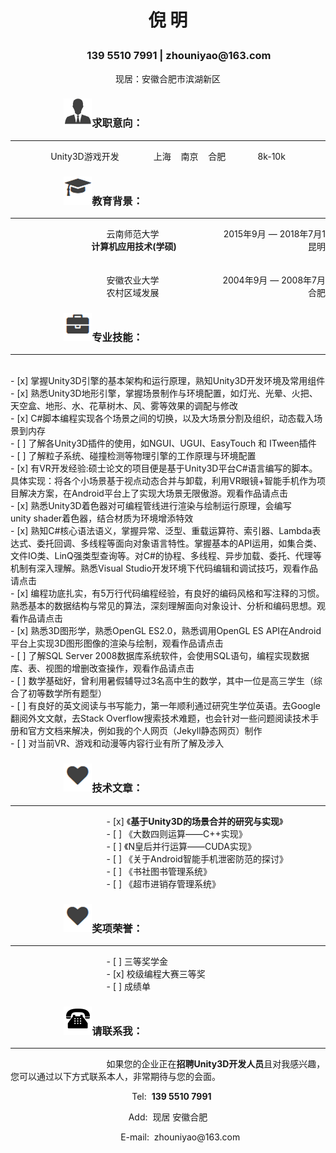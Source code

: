 <h1><p align="center">倪 明</p></h1>

<h3><p align="center">&nbsp;&nbsp;&nbsp;&nbsp;&nbsp;&nbsp;&nbsp;&nbsp;&nbsp;139&nbsp;5510&nbsp;7991&nbsp;<b>|</b>&nbsp;zhouniyao@163.com</p></h3>
<p align="center">现居：安徽合肥市滨湖新区</p>

<h3>&nbsp;&nbsp;&nbsp;&nbsp;&nbsp;&nbsp;&nbsp;&nbsp;&nbsp;&nbsp;&nbsp;&nbsp;&nbsp;&nbsp;&nbsp;&nbsp;&nbsp;&nbsp;&nbsp;&nbsp;&nbsp;&nbsp;<img src="/styles/images/me/info.png" alt="我">求职意向：</h3>


----------


<center>Unity3D游戏开发&nbsp;&nbsp;&nbsp;&nbsp; &nbsp;&nbsp;&nbsp;&nbsp; &nbsp;&nbsp;&nbsp;&nbsp;上海&nbsp;&nbsp;&nbsp;&nbsp;南京&nbsp;&nbsp;&nbsp;&nbsp;合肥&nbsp;&nbsp;&nbsp;&nbsp; &nbsp;&nbsp;&nbsp;&nbsp;&nbsp;&nbsp;&nbsp;&nbsp;8k-10k</center>






	
<h3>&nbsp;&nbsp;&nbsp;&nbsp;&nbsp;&nbsp;&nbsp;&nbsp;&nbsp;&nbsp;&nbsp;&nbsp;&nbsp;&nbsp;&nbsp;&nbsp;&nbsp;&nbsp;&nbsp;&nbsp;&nbsp;&nbsp;<img src="/styles/images/me/education.png" alt="我">教育背景：</h3>


----------


<div style="position: relative;"><div>&nbsp;&nbsp;&nbsp;&nbsp;&nbsp;&nbsp;&nbsp;&nbsp;&nbsp;&nbsp;&nbsp;&nbsp;&nbsp;&nbsp;&nbsp;&nbsp;&nbsp;&nbsp;&nbsp;&nbsp;&nbsp;&nbsp;&nbsp;&nbsp;&nbsp;&nbsp;&nbsp;&nbsp;&nbsp;&nbsp;&nbsp;&nbsp;&nbsp;&nbsp;&nbsp;&nbsp;&nbsp;&nbsp;&nbsp;云南师范大学 </div><div style="position: absolute; right: 0px; top: 0px;">2015年9月 — 2018年7月1</div></div>

<div><div style="float: left;"><b>&nbsp;&nbsp;&nbsp;&nbsp;&nbsp;&nbsp;&nbsp;&nbsp;&nbsp;&nbsp;&nbsp;&nbsp;&nbsp;&nbsp;&nbsp;&nbsp;&nbsp;&nbsp;&nbsp;&nbsp;&nbsp;&nbsp;&nbsp;&nbsp;&nbsp;&nbsp;&nbsp;&nbsp;&nbsp;&nbsp;&nbsp;&nbsp;&nbsp;&nbsp;&nbsp;&nbsp;&nbsp;&nbsp;&nbsp;计算机应用技术(学硕)</b></div><div style="float: right">昆明</div><div style="clear: both;"></div></div>
<br><br>

<div style="position: relative;"><div>&nbsp;&nbsp;&nbsp;&nbsp;&nbsp;&nbsp;&nbsp;&nbsp;&nbsp;&nbsp;&nbsp;&nbsp;&nbsp;&nbsp;&nbsp;&nbsp;&nbsp;&nbsp;&nbsp;&nbsp;&nbsp;&nbsp;&nbsp;&nbsp;&nbsp;&nbsp;&nbsp;&nbsp;&nbsp;&nbsp;&nbsp;&nbsp;&nbsp;&nbsp;&nbsp;&nbsp;&nbsp;&nbsp;&nbsp;安徽农业大学 </div><div style="position: absolute; right: 0px; top: 0px;">2004年9月 — 2008年7月</div></div>

<div style="position: relative;"><div>&nbsp;&nbsp;&nbsp;&nbsp;&nbsp;&nbsp;&nbsp;&nbsp;&nbsp;&nbsp;&nbsp;&nbsp;&nbsp;&nbsp;&nbsp;&nbsp;&nbsp;&nbsp;&nbsp;&nbsp;&nbsp;&nbsp;&nbsp;&nbsp;&nbsp;&nbsp;&nbsp;&nbsp;&nbsp;&nbsp;&nbsp;&nbsp;&nbsp;&nbsp;&nbsp;&nbsp;&nbsp;&nbsp;&nbsp;农村区域发展 </div><div style="position: absolute; right: 0px; top: 0px;">合肥</div></div>

<h3>&nbsp;&nbsp;&nbsp;&nbsp;&nbsp;&nbsp;&nbsp;&nbsp;&nbsp;&nbsp;&nbsp;&nbsp;&nbsp;&nbsp;&nbsp;&nbsp;&nbsp;&nbsp;&nbsp;&nbsp;&nbsp;&nbsp;<img src="/styles/images/me/skill.png" alt="我">专业技能：</h3>


----------


<br>
- [x] 掌握Unity3D引擎的基本架构和运行原理，熟知Unity3D开发环境及常用组件<br>
- [x] 熟悉Unity3D地形引擎，掌握场景制作与环境配置，如灯光、光晕、火把、天空盒、地形、水、花草树木、风、雾等效果的调配与修改<br>
- [x] C#脚本编程实现各个场景之间的切换，以及大场景分割及组织，动态载入场景到内存<br>
- [ ] 了解各Unity3D插件的使用，如NGUI、UGUI、EasyTouch 和 ITween插件<br>
- [ ] 了解粒子系统、碰撞检测等物理引擎的工作原理与环境配置<br>
- [x] 有VR开发经验:硕士论文的项目便是基于Unity3D平台C#语言编写的脚本。具体实现：将各个小场景基于视点动态合并与卸载，利用VR眼镜+智能手机作为项目解决方案，在Android平台上了实现大场景无限傲游。观看作品请点击<br>
- [x] 熟悉Unity3D着色器对可编程管线进行渲染与绘制运行原理，会编写unity&nbsp;shader着色器，结合材质为环境增添特效<br>
- [x] 熟知C#核心语法语义，掌握异常、泛型、重载运算符、索引器、Lambda表达式、委托回调、多线程等面向对象语言特性。掌握基本的API运用，如集合类、文件IO类、LinQ强类型查询等。对C#的协程、多线程、异步加载、委托、代理等机制有深入理解。熟悉Visual&nbsp;Studio开发环境下代码编辑和调试技巧，观看作品请点击<br>
- [x] 编程功底扎实，有5万行代码编程经验，有良好的编码风格和写注释的习惯。熟悉基本的数据结构与常见的算法，深刻理解面向对象设计、分析和编码思想。观看作品请点击<br>
- [x] 熟悉3D图形学，熟悉OpenGL ES2.0，熟悉调用OpenGL ES API在Android平台上实现3D图形图像的渲染与绘制，观看作品请点击<br>
- [ ] 了解SQL Server 2008数据库系统软件，会使用SQL语句，编程实现数据库、表、视图的增删改查操作，观看作品请点击<br>
- [ ] 数学基础好，曾利用暑假辅导过3名高中生的数学，其中一位是高三学生（综合了初等数学所有题型）<br>
- [ ] 有良好的英文阅读与书写能力，第一年顺利通过研究生学位英语。去Google翻阅外文文献，去Stack&nbsp;Overflow搜索技术难题，也会针对一些问题阅读技术手册和官方文档来解决，例如我的个人网页（Jekyll静态网页）制作<br>
- [ ] 对当前VR、游戏和动漫等内容行业有所了解及涉入





<h3>&nbsp;&nbsp;&nbsp;&nbsp;&nbsp;&nbsp;&nbsp;&nbsp;&nbsp;&nbsp;&nbsp;&nbsp;&nbsp;&nbsp;&nbsp;&nbsp;&nbsp;&nbsp;&nbsp;&nbsp;&nbsp;&nbsp;<img src="/styles/images/me/interest.png" alt="我">技术文章：</h3>


----------


&nbsp;&nbsp;&nbsp;&nbsp;&nbsp;&nbsp;&nbsp;&nbsp;&nbsp;&nbsp;&nbsp;&nbsp;&nbsp;&nbsp;&nbsp;&nbsp;&nbsp;&nbsp;&nbsp;&nbsp;&nbsp;&nbsp;&nbsp;&nbsp;&nbsp;&nbsp;&nbsp;&nbsp;&nbsp;&nbsp;&nbsp;&nbsp;&nbsp;&nbsp;&nbsp;&nbsp;&nbsp;&nbsp;&nbsp;- [x] 《**基于Unity3D的场景合并的研究与实现**》<br>
&nbsp;&nbsp;&nbsp;&nbsp;&nbsp;&nbsp;&nbsp;&nbsp;&nbsp;&nbsp;&nbsp;&nbsp;&nbsp;&nbsp;&nbsp;&nbsp;&nbsp;&nbsp;&nbsp;&nbsp;&nbsp;&nbsp;&nbsp;&nbsp;&nbsp;&nbsp;&nbsp;&nbsp;&nbsp;&nbsp;&nbsp;&nbsp;&nbsp;&nbsp;&nbsp;&nbsp;&nbsp;&nbsp;&nbsp;- [ ] 《大数四则运算——C++实现》<br>
&nbsp;&nbsp;&nbsp;&nbsp;&nbsp;&nbsp;&nbsp;&nbsp;&nbsp;&nbsp;&nbsp;&nbsp;&nbsp;&nbsp;&nbsp;&nbsp;&nbsp;&nbsp;&nbsp;&nbsp;&nbsp;&nbsp;&nbsp;&nbsp;&nbsp;&nbsp;&nbsp;&nbsp;&nbsp;&nbsp;&nbsp;&nbsp;&nbsp;&nbsp;&nbsp;&nbsp;&nbsp;&nbsp;&nbsp;- [ ] 《N皇后并行运算——CUDA实现》<br>
&nbsp;&nbsp;&nbsp;&nbsp;&nbsp;&nbsp;&nbsp;&nbsp;&nbsp;&nbsp;&nbsp;&nbsp;&nbsp;&nbsp;&nbsp;&nbsp;&nbsp;&nbsp;&nbsp;&nbsp;&nbsp;&nbsp;&nbsp;&nbsp;&nbsp;&nbsp;&nbsp;&nbsp;&nbsp;&nbsp;&nbsp;&nbsp;&nbsp;&nbsp;&nbsp;&nbsp;&nbsp;&nbsp;&nbsp;- [ ] 《关于Android智能手机泄密防范的探讨》<br>
&nbsp;&nbsp;&nbsp;&nbsp;&nbsp;&nbsp;&nbsp;&nbsp;&nbsp;&nbsp;&nbsp;&nbsp;&nbsp;&nbsp;&nbsp;&nbsp;&nbsp;&nbsp;&nbsp;&nbsp;&nbsp;&nbsp;&nbsp;&nbsp;&nbsp;&nbsp;&nbsp;&nbsp;&nbsp;&nbsp;&nbsp;&nbsp;&nbsp;&nbsp;&nbsp;&nbsp;&nbsp;&nbsp;&nbsp;- [ ] 《书社图书管理系统》<br>
&nbsp;&nbsp;&nbsp;&nbsp;&nbsp;&nbsp;&nbsp;&nbsp;&nbsp;&nbsp;&nbsp;&nbsp;&nbsp;&nbsp;&nbsp;&nbsp;&nbsp;&nbsp;&nbsp;&nbsp;&nbsp;&nbsp;&nbsp;&nbsp;&nbsp;&nbsp;&nbsp;&nbsp;&nbsp;&nbsp;&nbsp;&nbsp;&nbsp;&nbsp;&nbsp;&nbsp;&nbsp;&nbsp;&nbsp;- [ ] 《超市进销存管理系统》<br>


<h3>&nbsp;&nbsp;&nbsp;&nbsp;&nbsp;&nbsp;&nbsp;&nbsp;&nbsp;&nbsp;&nbsp;&nbsp;&nbsp;&nbsp;&nbsp;&nbsp;&nbsp;&nbsp;&nbsp;&nbsp;&nbsp;&nbsp;<img src="/styles/images/me/interest.png" alt="我">奖项荣誉：</h3>


----------


&nbsp;&nbsp;&nbsp;&nbsp;&nbsp;&nbsp;&nbsp;&nbsp;&nbsp;&nbsp;&nbsp;&nbsp;&nbsp;&nbsp;&nbsp;&nbsp;&nbsp;&nbsp;&nbsp;&nbsp;&nbsp;&nbsp;&nbsp;&nbsp;&nbsp;&nbsp;&nbsp;&nbsp;&nbsp;&nbsp;&nbsp;&nbsp;&nbsp;&nbsp;&nbsp;&nbsp;&nbsp;&nbsp;&nbsp;- [ ] 三等奖学金<br>
&nbsp;&nbsp;&nbsp;&nbsp;&nbsp;&nbsp;&nbsp;&nbsp;&nbsp;&nbsp;&nbsp;&nbsp;&nbsp;&nbsp;&nbsp;&nbsp;&nbsp;&nbsp;&nbsp;&nbsp;&nbsp;&nbsp;&nbsp;&nbsp;&nbsp;&nbsp;&nbsp;&nbsp;&nbsp;&nbsp;&nbsp;&nbsp;&nbsp;&nbsp;&nbsp;&nbsp;&nbsp;&nbsp;&nbsp;- [x] 校级编程大赛三等奖<br>
&nbsp;&nbsp;&nbsp;&nbsp;&nbsp;&nbsp;&nbsp;&nbsp;&nbsp;&nbsp;&nbsp;&nbsp;&nbsp;&nbsp;&nbsp;&nbsp;&nbsp;&nbsp;&nbsp;&nbsp;&nbsp;&nbsp;&nbsp;&nbsp;&nbsp;&nbsp;&nbsp;&nbsp;&nbsp;&nbsp;&nbsp;&nbsp;&nbsp;&nbsp;&nbsp;&nbsp;&nbsp;&nbsp;&nbsp;- [ ] 成绩单<br>





<h3>&nbsp;&nbsp;&nbsp;&nbsp;&nbsp;&nbsp;&nbsp;&nbsp;&nbsp;&nbsp;&nbsp;&nbsp;&nbsp;&nbsp;&nbsp;&nbsp;&nbsp;&nbsp;&nbsp;&nbsp;&nbsp;&nbsp;<img src="/styles/images/me/tel.png" alt="我">请联系我：</h3>


----------


 &nbsp;&nbsp;&nbsp;&nbsp;&nbsp;&nbsp;&nbsp;&nbsp;&nbsp;&nbsp;&nbsp;&nbsp;&nbsp;&nbsp;&nbsp;&nbsp;&nbsp;&nbsp;&nbsp;&nbsp;&nbsp;&nbsp;&nbsp;&nbsp;&nbsp;&nbsp;&nbsp;&nbsp;&nbsp;&nbsp;&nbsp;&nbsp;&nbsp;&nbsp;&nbsp;&nbsp;&nbsp;&nbsp;&nbsp;如果您的企业正在**招聘Unity3D开发人员**且对我感兴趣，您可以通过以下方式联系本人，非常期待与您的会面。

<p align="center">&nbsp;&nbsp;&nbsp;Tel:&nbsp;&nbsp;<b>139 5510 7991</b></p>
<p align="center">Add:&nbsp;&nbsp;现居 安徽合肥</p>
<p align="center">&nbsp;&nbsp;&nbsp;&nbsp;&nbsp;&nbsp;&nbsp;&nbsp;&nbsp;&nbsp;E-mail:&nbsp;&nbsp;zhouniyao@163.com</p>



